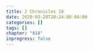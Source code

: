 ```yaml
---
title: 2 Chronicles 18
date: 2020-03-28T20:24:08-04:00
categories: []
tags: []
chapter: "018"
inprogress: false
---
```


